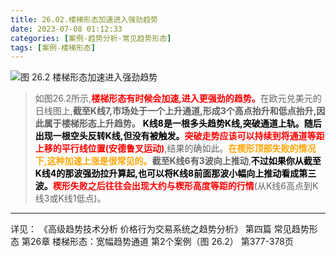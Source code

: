 ```yaml
---
title: 26.02.楼梯形态加速进入强劲趋势
date: 2023-07-08 01:12:33
categories: [案例-趋势分析-常见趋势形态]
tags: [案例-楼梯形态]
---
```


![图 26.2 楼梯形态加速进入强劲趋势](https://objectstorage.us-phoenix-1.oraclecloud.com/n/axdikqaqm3dc/b/bucket1/o/pa-price-charts%2Ftrends%2Fc26%2FSlide2.JPG)


>如图26.2所示,<font color="red">**楼梯形态有时候会加速,进入更强劲的趋势。**</font>在欧元兑美元的日线图上,**截至K线7,市场处于一个上升通道,形成3个高点抬升和低点抬升,因此属于楼梯形态上升趋势。**
><font color="black">**K线8是一根多头趋势K线,突破通道上轨。随后出现一根空头反转K线,但没有被触发。**</font><font color="red">**突破走势应该可以持续到将通道等距上移的平行线位置(安德鲁叉运动)**</font>,结果的确如此。<font color="orange">**在楔形顶部失败的情况下,这种加速上涨是很常见的。**</font>**截至K线6有3波向上推动**,<font color="black">**不过如果你从截至K线4的那波强劲拉升算起,也可以将K线8前面那波小幅向上推动看成第三波。**</font><font color="red">**楔形失败之后往往会出现大约与楔形高度等距的行情**</font>(从K线6高点到K线3或K线1低点)。
>

---
详见：
《高级趋势技术分析 价格行为交易系统之趋势分析》
第四篇 常见趋势形态
第26章 楼梯形态：宽幅趋势通道
第2个案例（图 26.2）
第377-378页
